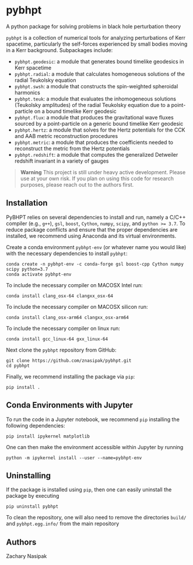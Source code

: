 # pybhpt

A python package for solving problems in black hole perturbation theory

`pybhpt` is a collection of numerical tools for analyzing perturbations of Kerr spacetime, particularly the self-forces experienced by small bodies moving in a Kerr background. Subpackages include: 

- `pybhpt.geodesic`: a module that generates bound timelike geodesics in Kerr spacetime
- `pybhpt.radial`: a module that calculates homogeneous solutions of the radial Teukolsky equation
- `pybhpt.swsh`: a module that constructs the spin-weighted spheroidal harmonics
- `pybhpt.teuk`: a module that evaluates the inhomogeneous solutions (Teukolsky amplitudes) of the radial Teukolsky equation due to a point-particle on a bound timelike Kerr geodesic
- `pybhpt.flux`: a module that produces the gravitational wave fluxes sourced by a point-particle on a generic bound timelike Kerr geodesic
- `pybhpt.hertz`: a module that solves for the Hertz potentials for the CCK and AAB metric reconstruction procedures
- `pybhpt.metric`: a module that produces the coefficients needed to reconstruct the metric from the Hertz potentials
- `pybhpt.redshift`: a module that computes the generalized Detweiler redshift invariant in a variety of gauges

> **Warning**
> This project is still under heavy active development. Please use at your own risk. If you plan on using this code for research purposes, please reach out to the authors first.

## Installation

PyBHPT relies on several dependencies to install and run, namely a C/C++ compiler (e.g., `g++`), `gsl`, `boost`, `Cython`, `numpy`, `scipy`, and `python >= 3.7`.
To reduce package conflicts and ensure that the proper dependencies are installed,
we recommend using Anaconda and its virtual environments.

Create a conda environment `pybhpt-env` (or whatever name you would like)
with the necessary dependencies to install `pybhpt`:
```
conda create -n pybhpt-env -c conda-forge gsl boost-cpp Cython numpy scipy python=3.7
conda activate pybhpt-env
```
To include the necessary compiler on MACOSX Intel run:
```
conda install clang_osx-64 clangxx_osx-64
```
To include the necessary compiler on MACOSX silicon run:
```
conda install clang_osx-arm64 clangxx_osx-arm64
```
To include the necessary compiler on linux run:
```
conda install gcc_linux-64 gxx_linux-64
```
Next clone the `pybhpt` repository from GitHub:
```
git clone https://github.com/znasipak/pybhpt.git
cd pybhpt
```
Finally, we recommend installing the package via `pip`:
```
pip install .
```

## Conda Environments with Jupyter

To run the code in a Jupyter notebook, we recommend `pip` installing the following dependencies:
```
pip install ipykernel matplotlib
```
One can then make the environment accessible within Jupyter by running
```
python -m ipykernel install --user --name=pybhpt-env
```

## Uninstalling

If the package is installed using `pip`, then one can easily uninstall the package by executing
```
pip uninstall pybhpt
```
To clean the repository, one will also need to remove the directories `build/` and `pybhpt.egg.info/` from the main repository 

## Authors

Zachary Nasipak